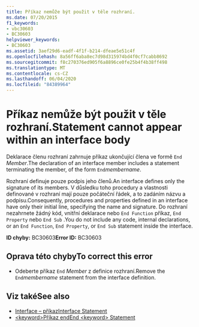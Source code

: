 ```yaml
---
title: Příkaz nemůže být použit v těle rozhraní.
ms.date: 07/20/2015
f1_keywords:
- vbc30603
- BC30603
helpviewer_keywords:
- BC30603
ms.assetid: 3aef29d6-eadf-4f1f-b214-dfeae5e51c4f
ms.openlocfilehash: 8a56ff6aba8ec7d98d315974bd4f0cf7cabb8692
ms.sourcegitcommit: f8c270376ed905f6a8896ce0fe25b4f4b38ff498
ms.translationtype: MT
ms.contentlocale: cs-CZ
ms.lasthandoff: 06/04/2020
ms.locfileid: "84389964"
---
```

# <a name="statement-cannot-appear-within-an-interface-body"></a><span data-ttu-id="5d434-102">Příkaz nemůže být použit v těle rozhraní.</span><span class="sxs-lookup"><span data-stu-id="5d434-102">Statement cannot appear within an interface body</span></span>
<span data-ttu-id="5d434-103">Deklarace členu rozhraní zahrnuje příkaz ukončující člena ve formě `End` *Member*.</span><span class="sxs-lookup"><span data-stu-id="5d434-103">The declaration of an interface member includes a statement terminating the member, of the form `End`*membername*.</span></span>  
  
 <span data-ttu-id="5d434-104">Rozhraní definuje pouze podpis jeho členů.</span><span class="sxs-lookup"><span data-stu-id="5d434-104">An interface defines only the signature of its members.</span></span> <span data-ttu-id="5d434-105">V důsledku toho procedury a vlastnosti definované v rozhraní mají pouze počáteční řádek, a to zadáním názvu a podpisu.</span><span class="sxs-lookup"><span data-stu-id="5d434-105">Consequently, procedures and properties defined in an interface have only their initial line, specifying the name and signature.</span></span> <span data-ttu-id="5d434-106">Do rozhraní nezahrnete žádný kód, vnitřní deklarace nebo `End Function` příkaz, `End Property` nebo `End Sub` .</span><span class="sxs-lookup"><span data-stu-id="5d434-106">You do not include any code, internal declarations, or an `End Function`, `End Property`, or `End Sub` statement inside the interface.</span></span>  
  
 <span data-ttu-id="5d434-107">**ID chyby:** BC30603</span><span class="sxs-lookup"><span data-stu-id="5d434-107">**Error ID:** BC30603</span></span>  
  
## <a name="to-correct-this-error"></a><span data-ttu-id="5d434-108">Oprava této chyby</span><span class="sxs-lookup"><span data-stu-id="5d434-108">To correct this error</span></span>  
  
- <span data-ttu-id="5d434-109">Odeberte příkaz `End` *Member* z definice rozhraní.</span><span class="sxs-lookup"><span data-stu-id="5d434-109">Remove the `End`*membername* statement from the interface definition.</span></span>  
  
## <a name="see-also"></a><span data-ttu-id="5d434-110">Viz také</span><span class="sxs-lookup"><span data-stu-id="5d434-110">See also</span></span>

- [<span data-ttu-id="5d434-111">Interface – příkaz</span><span class="sxs-lookup"><span data-stu-id="5d434-111">Interface Statement</span></span>](../language-reference/statements/interface-statement.md)
- [<span data-ttu-id="5d434-112">\<keyword>Příkaz end</span><span class="sxs-lookup"><span data-stu-id="5d434-112">End \<keyword> Statement</span></span>](../language-reference/statements/end-keyword-statement.md)
